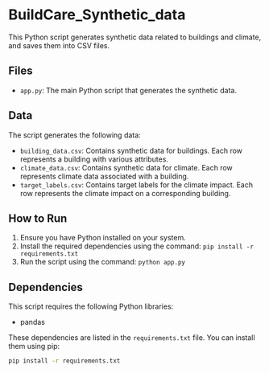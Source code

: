 # BuildCare_Synthetic_data

This Python script generates synthetic data related to buildings and climate, and saves them into CSV files.

## Files

- `app.py`: The main Python script that generates the synthetic data.

## Data

The script generates the following data:

- `building_data.csv`: Contains synthetic data for buildings. Each row represents a building with various attributes.
- `climate_data.csv`: Contains synthetic data for climate. Each row represents climate data associated with a building.
- `target_labels.csv`: Contains target labels for the climate impact. Each row represents the climate impact on a corresponding building.

## How to Run

1. Ensure you have Python installed on your system.
2. Install the required dependencies using the command: `pip install -r requirements.txt`
3. Run the script using the command: `python app.py`

## Dependencies

This script requires the following Python libraries:

- pandas

These dependencies are listed in the `requirements.txt` file. You can install them using pip:

```bash
pip install -r requirements.txt